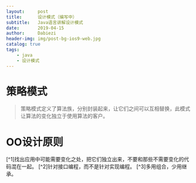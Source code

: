 ```yaml
---
layout:     post
title:      设计模式（编写中）
subtitle:   Java语言讲解设计模式
date:       2019-04-15
author:     Dabiezi
header-img: img/post-bg-ios9-web.jpg
catalog: true
tags:
    - java
    - 设计模式
---
```

# 策略模式
> 策略模式定义了算法族，分别封装起来，让它们之间可以互相替换，此模式让算法的变化独立于使用算法的客户。

# OO设计原则
[^1]找出应用中可能需要变化之处，把它们独立出来，不要和那些不需要变化的代码混在一起。
[^2]针对接口编程，而不是针对实现编程。
[^3]多用组合，少用继承。
